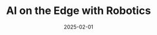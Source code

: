 ---
title: "AI on the Edge with Robotics"
collection: projects
category: arxiv
permalink: /projects/AIER
nolink: true
header:
    teaser: /images/aier_teaser.png
date: 2025-02-01
authors: ""
venue: ""
description: Developed an autonomous targeting AI Cannon system based on NVIDIA Jetson Nano
tags: ["robotics", "object detection", "object tracking"]
selected: "true"
buttons:
    - type: video
      url: https://drive.google.com/file/d/1PAAkH9V7Z_dd-6QWFmGp0ypblDyq2vsL/view
---